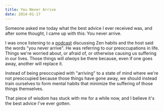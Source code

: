 ```yaml
---
title: You Never Arrive
date: 2014-01-17
---
```



Someone asked me today what the best advice I ever received was, and after some thought, I came up with this: You never arrive.

I was once listening to a [podcast](http://5by5.tv/b2w/3) discussing Zen habits and the host said the words "you never arrive". He was referring to our preoccupations in life. Things we're worried about, or afraid of, or otherwise causing us suffering in our lives. Those things will _always_ be there because, even if one goes away, another will replace it.

Instead of being preoccupied with "arriving" to a state of mind where we're not preoccupied because those things have gone away, we should instead train ourselves to form mental habits that minimize the suffering of those things themselves.

That piece of wisdom has stuck with me for a while now, and I believe it's the best advice I've ever gotten.


  